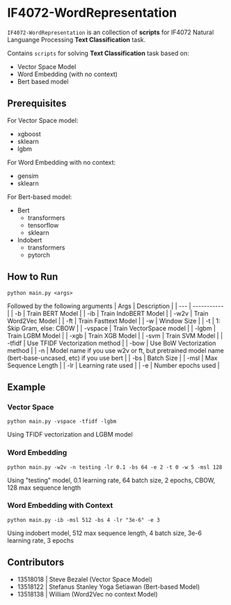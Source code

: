 # IF4072-WordRepresentation

`IF4072-WordRepresentation` is an collection of **scripts** for IF4072 Natural Languange Processing **Text Classification** task. 

Contains `scripts` for solving **Text Classification** task based on:
- Vector Space Model
- Word Embedding (with no context)
- Bert based model

## Prerequisites
For Vector Space model:
- xgboost
- sklearn
- lgbm

For Word Embedding with no context:
- gensim
- sklearn

For Bert-based model:
- Bert 
  - transformers
  - tensorflow
  - sklearn
- Indobert
  - transformers
  - pytorch

## How to Run
```
python main.py <args>
```
Followed by the following arguments
| Args | Description |
| --- | ----------- |
| -b | Train BERT Model |
| -ib | Train IndoBERT Model |
| -w2v | Train Word2Vec Model |
| -ft | Train Fasttext Model |
| -w | Window Size |
| -t | 1: Skip Gram, else: CBOW |
| -vspace | Train VectorSpace model |
| -lgbm | Train LGBM Model |
| -xgb | Train XGB Model |
| -svm | Train SVM Model |
| -tfidf | Use TFIDF Vectorization method |
| -bow | Use BoW Vectorization method |
| -n | Model name if you use w2v or ft, but pretrained model name (bert-base-uncased, etc) if you use bert |
| -bs | Batch Size |
| -msl | Max Sequence Length |
| -lr | Learning rate used |
| -e | Number epochs used |

## Example
### Vector Space
```
python main.py -vspace -tfidf -lgbm
```
Using TFIDF vectorization and LGBM model

### Word Embedding
```
python main.py -w2v -n testing -lr 0.1 -bs 64 -e 2 -t 0 -w 5 -msl 128
```
Using "testing" model, 0.1 learning rate, 64 batch size, 2 epochs, CBOW, 128 max sequence length

### Word Embedding with Context
```
python main.py -ib -msl 512 -bs 4 -lr "3e-6" -e 3
```
Using indobert model, 512 max sequence length, 4 batch size, 3e-6 learning rate, 3 epochs

## Contributors
- 13518018 | Steve Bezalel (Vector Space Model)
- 13518122 | Stefanus Stanley Yoga Setiawan (Bert-based Model)
- 13518138 | William (Word2Vec no context Model)
